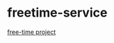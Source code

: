 # freetime-service
[free-time project](https://github.com/calvin-cs262-fall2020-teamD/freetime-project) 
